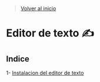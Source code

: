 > [Volver al inicio](../../README.md)

# **Editor de texto ✍️**

## Indice

1- [Instalacion del editor de texto](./content/Instalacion%20del%20editor%20de%20texto.md)
